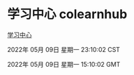 # 学习中心 colearnhub
[学习中心](http://59.174.24.229:56308/colearnhub/)

2022年 05月 09日 星期一 23:10:02 CST

2022年 05月 09日 星期一 15:10:02 GMT
